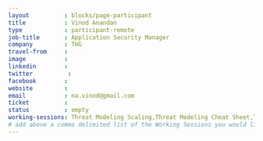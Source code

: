 ```yaml
---
layout          : blocks/page-participant
title           : Vinod Anandan
type            : participant-remote
job-title       : Application Security Manager
company         : THG
travel-from     :
image           :
linkedin        :
twitter          :
facebook        :
website         :
email           : na.vinod@gmail.com
ticket          :
status          : empty
working-sessions: Threat Modeling Scaling,Threat Modeling Cheat Sheet,Threat Modeling Templates,Threat Modeling Where do I Start?,Agile Practices for Security Teams,Define Agile Security Practices,Security Champions,Using Security Risks to Measure Agile Practices,Securing Legacy Applications,Security Guidance and Feedback in IDE,GDPR and DPO AppSec implications,AppSec SOC Monitoring Visualisation, Dependency Check,BDD for Cloud Security, AppSec Review and Pentest Playbook,Bug Bounty Playbook,Creating AppSec Teams,Recruiting AppSec Talent, Creating AppSec Talent (next 100k professionals),Teaching Attacker perspective to Developers,Application Security Guide for CISO,CISO Round table,SAMM Metrics for Enterprise,Mobilising Business Lines for Security (panel),Internal Bug Bounties Programmes,Lessons learned from public bug bounties programmes,Scaling Static Analysis Reviews and Deployments
# add above a comma delimited list of the Working Sessions you would like to attend (use the session's title)
---
```


<!-- put more details about participant here -->
